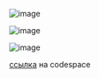 
![image](https://github.com/Ai10o/testrnds/assets/91592355/a5784446-02be-4572-acb0-6124aa245ab3)

![image](https://github.com/Ai10o/testrnds/assets/91592355/928d1c77-047b-449c-aed0-cd7806e59f95)

![image](https://github.com/Ai10o/testrnds/assets/91592355/c84299d1-7010-4e61-8856-4fcaeb2e6855)

[ссылка](https://obscure-tribble-wjj9jqpw54536r7-39553.app.github.dev/) на codespace

